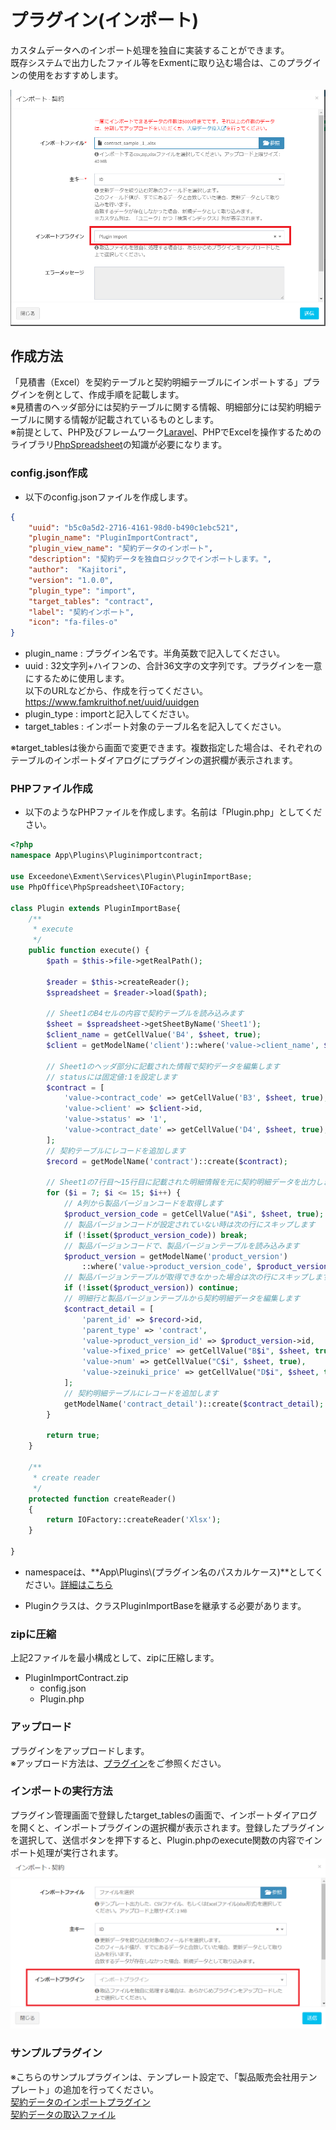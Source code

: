 # プラグイン(インポート)
カスタムデータへのインポート処理を独自に実装することができます。  
既存システムで出力したファイル等をExmentに取り込む場合は、このプラグインの使用をおすすめします。  

![インポート実装例](img/plugin/plugin_import2.png)   


## 作成方法
「見積書（Excel）を契約テーブルと契約明細テーブルにインポートする」プラグインを例として、作成手順を記載します。  
※見積書のヘッダ部分には契約テーブルに関する情報、明細部分には契約明細テーブルに関する情報が記載されているものとします。  
※前提として、PHP及びフレームワーク[Laravel](http://laravel.jp/)、PHPでExcelを操作するためのライブラリ[PhpSpreadsheet](https://github.com/PHPOffice/PhpSpreadsheet)の知識が必要になります。

### config.json作成
- 以下のconfig.jsonファイルを作成します。  

~~~ json
{
    "uuid": "b5c0a5d2-2716-4161-98d0-b490c1ebc521",
    "plugin_name": "PluginImportContract",
    "plugin_view_name": "契約データのインポート",
    "description": "契約データを独自ロジックでインポートします。",
    "author":  "Kajitori",
    "version": "1.0.0",
    "plugin_type": "import",
    "target_tables": "contract",
    "label": "契約インポート",
    "icon": "fa-files-o"
}
~~~

- plugin_name : プラグイン名です。半角英数で記入してください。
- uuid : 32文字列+ハイフンの、合計36文字の文字列です。プラグインを一意にするために使用します。  
以下のURLなどから、作成を行ってください。  
https://www.famkruithof.net/uuid/uuidgen
- plugin_type : importと記入してください。  
- target_tables : インポート対象のテーブル名を記入してください。  

※target_tablesは後から画面で変更できます。複数指定した場合は、それぞれのテーブルのインポートダイアログにプラグインの選択欄が表示されます。  


### PHPファイル作成
- 以下のようなPHPファイルを作成します。名前は「Plugin.php」としてください。

~~~ php
<?php
namespace App\Plugins\Pluginimportcontract;

use Exceedone\Exment\Services\Plugin\PluginImportBase;
use PhpOffice\PhpSpreadsheet\IOFactory;

class Plugin extends PluginImportBase{
    /**
     * execute
     */
    public function execute() {
        $path = $this->file->getRealPath();

        $reader = $this->createReader();
        $spreadsheet = $reader->load($path);

        // Sheet1のB4セルの内容で契約テーブルを読み込みます
        $sheet = $spreadsheet->getSheetByName('Sheet1');
        $client_name = getCellValue('B4', $sheet, true);
        $client = getModelName('client')::where('value->client_name', $client_name)->first();

        // Sheet1のヘッダ部分に記載された情報で契約データを編集します
        // statusには固定値:1を設定します
        $contract = [
            'value->contract_code' => getCellValue('B3', $sheet, true),
            'value->client' => $client->id,
            'value->status' => '1',
            'value->contract_date' => getCellValue('D4', $sheet, true),
        ];
        // 契約テーブルにレコードを追加します
        $record = getModelName('contract')::create($contract);

        // Sheet1の7行目～15行目に記載された明細情報を元に契約明細データを出力します
        for ($i = 7; $i <= 15; $i++) {
            // A列から製品バージョンコードを取得します
            $product_version_code = getCellValue("A$i", $sheet, true);
            // 製品バージョンコードが設定されていない時は次の行にスキップします
            if (!isset($product_version_code)) break;
            // 製品バージョンコードで、製品バージョンテーブルを読み込みます
            $product_version = getModelName('product_version')
                ::where('value->product_version_code', $product_version_code)->first();
            // 製品バージョンテーブルが取得できなかった場合は次の行にスキップします
            if (!isset($product_version)) continue;
            // 明細行と製品バージョンテーブルから契約明細データを編集します
            $contract_detail = [
                'parent_id' => $record->id,
                'parent_type' => 'contract',
                'value->product_version_id' => $product_version->id,
                'value->fixed_price' => getCellValue("B$i", $sheet, true),
                'value->num' => getCellValue("C$i", $sheet, true),
                'value->zeinuki_price' => getCellValue("D$i", $sheet, true),
            ];
            // 契約明細テーブルにレコードを追加します
            getModelName('contract_detail')::create($contract_detail);
        }

        return true;
    }

    /**
     * create reader
     */
    protected function createReader()
    {
        return IOFactory::createReader('Xlsx');
    }
    
}
~~~
- namespaceは、**App\Plugins\\(プラグイン名のパスカルケース)**としてください。[詳細はこちら](/ja/plugin_quickstart#プラグイン名のnamespace)

- Pluginクラスは、クラスPluginImportBaseを継承する必要があります。  

### zipに圧縮
上記2ファイルを最小構成として、zipに圧縮します。  
- PluginImportContract.zip
    - config.json
    - Plugin.php


### アップロード
プラグインをアップロードします。  
※アップロード方法は、[プラグイン](/ja/plugin)をご参照ください。  


### インポートの実行方法
プラグイン管理画面で登録したtarget_tablesの画面で、インポートダイアログを開くと、インポートプラグインの選択欄が表示されます。登録したプラグインを選択して、送信ボタンを押下すると、Plugin.phpのexecute関数の内容でインポート処理が実行されます。  
![インポートダイアログ](img/plugin/plugin_import1.png)  


### サンプルプラグイン
※こちらのサンプルプラグインは、テンプレート設定で、「製品販売会社用テンプレート」の追加を行ってください。  
[契約データのインポートプラグイン](https://github.com/exment-git/plugin-sample/tree/main/import/PluginImportContract)  
[契約データの取込ファイル](https://exment.net/downloads/sample/plugin/PluginImportContract/contract_sample.xlsx)  

